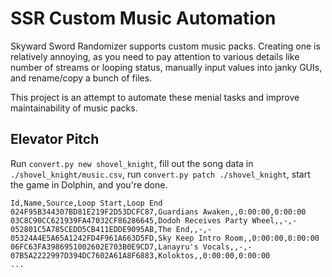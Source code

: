 # SSR Custom Music Automation

Skyward Sword Randomizer supports custom music packs. Creating one is relatively annoying,
as you need to pay attention to various details like number of streams or looping status,
manually input values into janky GUIs, and rename/copy a bunch of files.

This project is an attempt to automate these menial tasks and improve maintainability of music packs.

## Elevator Pitch

Run `convert.py new shovel_knight`, fill out the song data in `./shovel_knight/music.csv`, run `convert.py patch ./shovel_knight`,
start the game in Dolphin, and you're done.

```csv
Id,Name,Source,Loop Start,Loop End
024F95B344307BD81E219F2D53DCFC87,Guardians Awaken,,0:00:00,0:00:00
03C8C90CC621939FA47032CF86286645,Dodoh Receives Party Wheel,,-,-
052801C5A785CEDD5CB411EDDE9095AB,The End,,-,-
05324A4E5A65A1242FD4F961A663D5FD,Sky Keep Intro Room,,0:00:00,0:00:00
06FC63FA3986951002602E703B0E9CD7,Lanayru's Vocals,,-,-
07B5A2222997D394DC7602A61A8F6883,Koloktos,,0:00:00,0:00:00
...
```
